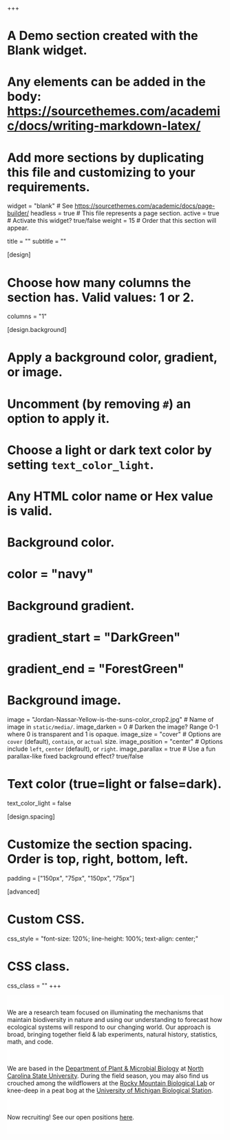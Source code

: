 +++
# A Demo section created with the Blank widget.
# Any elements can be added in the body: https://sourcethemes.com/academic/docs/writing-markdown-latex/
# Add more sections by duplicating this file and customizing to your requirements.

widget = "blank"  # See https://sourcethemes.com/academic/docs/page-builder/
headless = true  # This file represents a page section.
active = true  # Activate this widget? true/false
weight = 15  # Order that this section will appear.

title = ""
subtitle = ""

[design]
  # Choose how many columns the section has. Valid values: 1 or 2.
  columns = "1"

[design.background]
  # Apply a background color, gradient, or image.
  #   Uncomment (by removing `#`) an option to apply it.
  #   Choose a light or dark text color by setting `text_color_light`.
  #   Any HTML color name or Hex value is valid.

  # Background color.
  # color = "navy"
  
  # Background gradient.
  # gradient_start = "DarkGreen"
  # gradient_end = "ForestGreen"
  
  # Background image.
  image = "Jordan-Nassar-Yellow-is-the-suns-color_crop2.jpg"  # Name of image in `static/media/`.
  image_darken = 0  # Darken the image? Range 0-1 where 0 is transparent and 1 is opaque.
  image_size = "cover"  #  Options are `cover` (default), `contain`, or `actual` size.
  image_position = "center"  # Options include `left`, `center` (default), or `right`.
  image_parallax = true  # Use a fun parallax-like fixed background effect? true/false
  
  # Text color (true=light or false=dark).
  text_color_light = false

[design.spacing]
  # Customize the section spacing. Order is top, right, bottom, left.
  padding = ["150px", "75px", "150px", "75px"]

[advanced]
 # Custom CSS. 
 css_style = "font-size: 120%; line-height: 100%; text-align: center;"
 
 # CSS class.
 css_class = ""
+++
<div style="background-color:#ffffffCC;">
<br/>
<p>We are a research team focused on illuminating the mechanisms that maintain biodiversity in nature and using our understanding to forecast how ecological systems will respond to our changing world. Our approach is broad, bringing together field & lab experiments, natural history, statistics, math, and code.</p>
<br/>
<p>We are based in the <a href="https://cals.ncsu.edu/plant-and-microbial-biology/">Department of Plant & Microbial Biology</a> at <a href="https://www.ncsu.edu/">North Carolina State University</a>. During the field season, you may also find us crouched among the wildflowers at the <a href="https://www.rmbl.org/">Rocky Mountain Biological Lab</a> or knee-deep in a peat bog at the <a href="https://lsa.umich.edu/umbs">University of Michigan Biological Station</a>.</p>
<br/>
<p>Now recruiting! See our open positions <a href="/join/">here</a>.</p>
<br/>
</div>
